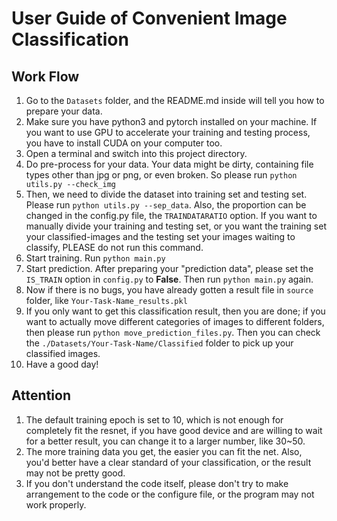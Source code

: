 # User Guide of Convenient Image Classification

## Work Flow

1. Go to the `Datasets` folder, and the README.md inside will tell you how to prepare your data.
2. Make sure you have python3 and pytorch installed on your machine. If you want to use GPU to accelerate your training and testing process, you have to install CUDA on your computer too.
3. Open a terminal and switch into this project directory.
4. Do pre-process for your data. Your data might be dirty, containing file types other than jpg or png, or even broken. So please run `python utils.py --check_img`
5. Then, we need to divide the dataset into training set and testing set. Please run `python utils.py --sep_data`. Also, the proportion can be changed in the config.py file, the `TRAINDATARATIO` option. If you want to manually divide your training and testing set, or you want the training set your classified-images and the testing set your images waiting to classify, PLEASE do not run this command.
6. Start training. Run `python main.py`
7. Start prediction. After preparing your "prediction data", please set the `IS_TRAIN` option in `config.py` to **False**. Then run `python main.py` again.
8. Now if there is no bugs, you have already gotten a result file in `source` folder, like `Your-Task-Name_results.pkl`
9. If you only want to get this classification result, then you are done; if you want to actually move different categories of images to different folders, then please run `python move_prediction_files.py`. Then you can check the `./Datasets/Your-Task-Name/Classified` folder to pick up your classified images. 
10. Have a good day!

## Attention

1. The default training epoch is set to 10, which is not enough for completely fit the resnet, if you have good device and are willing to wait for a better result, you can change it to a larger number, like 30~50.
2. The more training data you get, the easier you can fit the net. Also, you'd better have a clear standard of your classification, or the result may not be pretty good.
3.  If you don't understand the code itself, please don't try to make arrangement to the code or the configure file, or the program may not work properly.